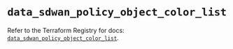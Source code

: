 # `data_sdwan_policy_object_color_list`

Refer to the Terraform Registry for docs: [`data_sdwan_policy_object_color_list`](https://registry.terraform.io/providers/ciscodevnet/sdwan/0.8.0/docs/data-sources/policy_object_color_list).
